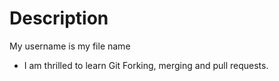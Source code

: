 # Description

My username is my file name

- I am thrilled to learn Git Forking, merging and pull requests.
